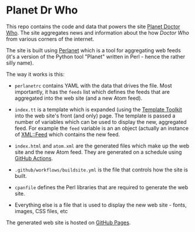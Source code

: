 # Planet Dr Who

This repo contains the code and data that powers the site [Planet Doctor Who](https://drwho.theplanetarum.org).
The site aggregates news and information about the how *Doctor Who* from various corners of the internet.

The site is built using [Perlanet](https://github.com/davorg/perlanet) which is a tool for aggregating web
feeds (it's a version of the Python tool "Planet" written in Perl - hence the rather silly name).

The way it works is this:

* `perlanetrc` contains YAML with the data that drives the file. Most importantly, it has the
`feeds` list which defines the feeds that are aggregated into the web site (and a new Atom feed).

* `index.tt` is a template which is expanded (using the [Template Toolkit](https://tt2.org/) into
the web site's front (and only) page. The template is passed a number of variables which can be
used to display the new, aggregated feed. For example the `feed` variable is an an object (actually
an instance of [XML::Feed](https://metacpan.org/pod/XML::Feed) which contains the new feed.

* `index.html` and `atom.xml` are the generated files which make up the web site and the new Atom
feed. They are generated on a schedule using [GitHub Actions](https://github.com/features/actions).

* `.github/workflows/buildsite.yml` is the file that controls how the site is built.

* `cpanfile` defines the Perl libraries that are required to generate the web site.

* Everything else is a file that is used to display the new web site - fonts, images, CSS files, etc

The generated web site is hosted on [GitHub Pages](https://pages.github.com/).
